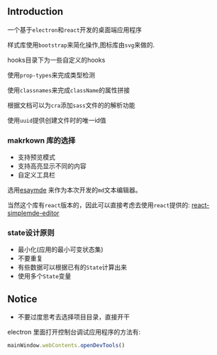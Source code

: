 ## Introduction

一个基于`electron`和`react`开发的桌面端应用程序

样式库使用`bootstrap`来简化操作,图标库由`svg`来做的.

hooks目录下为一些自定义的hooks

使用`prop-types`来完成类型检测

使用`classnames`来完成`className`的属性拼接

根据文档可以为`cra`添加`sass`文件的的解析功能

使用`uuid`提供创建文件时的唯一id值

### makrkown 库的选择
- 支持预览模式
- 支持高亮显示不同的内容
- 自定义工具栏

选用[esaymde](https://github.com/Ionaru/easy-markdown-editor) 来作为本次开发的`md`文本编辑器。

当然这个库有`react`版本的，因此可以直接考虑去使用`react`提供的:
[react-simplemde-editor](https://github.com/RIP21/react-simplemde-editor)

### state设计原则
- 最小化(应用的最小可变状态集)
- 不要重复
- 有些数据可以根据已有的`State`计算出来
- 使用多个`State`变量

## Notice
- 不要过度思考去选择项目目录，直接开干

electron 里面打开控制台调试应用程序的方法有:

```js
mainWindow.webContents.openDevTools()
```